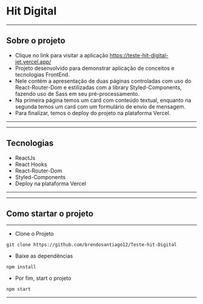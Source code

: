 # Hit Digital

---
## Sobre o projeto ## 

- Clique no link para visitar a aplicação <https://teste-hit-digital-jet.vercel.app/>
- Projeto desenvolvido para demonstrar aplicação de conceitos e tecnologias FrontEnd.
- Nele contém a apresentação de duas páginas controladas com uso do React-Router-Dom e estilizadas com a library Styled-Components, fazendo uso de Sass em seu pré-processamento.
- Na primeira página temos um card com conteúdo textual, enquanto na segunda temos um card com um formulário de envio de mensagem.
- Para finalizar, temos o deploy do projeto na plataforma Vercel.

----

---
## Tecnologias ##
- ReactJs
- React Hooks
- React-Router-Dom
- Styled-Components
- Deploy na plataforma Vercel
----

---
## Como startar o projeto ##
----
- Clone o Projeto 
```text
git clone https://github.com/brendosantiago12/Teste-hit-Digital
```
- Baixe as dependências 
```text
npm install
```
- Por fim, start o projeto 
```text
npm start
```
----
